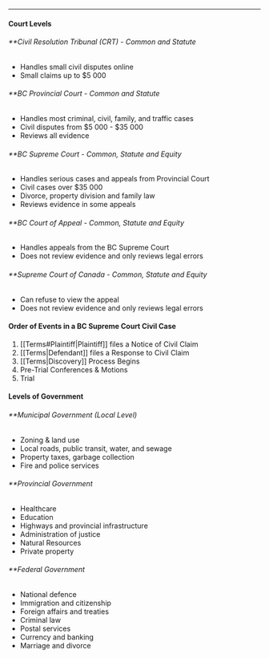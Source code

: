 ***
#### Court Levels
###### **Civil Resolution Tribunal (CRT) - Common and Statute
* Handles small civil disputes online
* Small claims up to $5 000

###### **BC Provincial Court - Common and Statute
* Handles most criminal, civil, family, and traffic cases
* Civil disputes from $5 000 - $35 000
* Reviews all evidence

###### **BC Supreme Court - Common, Statute and Equity
* Handles serious cases and appeals from Provincial Court
* Civil cases over $35 000
* Divorce, property division and family law
* Reviews evidence in some appeals

###### **BC Court of Appeal - Common, Statute and Equity
* Handles appeals from the BC Supreme Court
* Does not review evidence and only reviews legal errors

###### **Supreme Court of Canada - Common, Statute and Equity
* Can refuse to view the appeal
* Does not review evidence and only reviews legal errors

#### Order of Events in a BC Supreme Court Civil Case
1. [[Terms#Plaintiff|Plaintiff]] files a Notice of Civil Claim
2. [[Terms|Defendant]] files a Response to Civil Claim
3. [[Terms|Discovery]] Process Begins
4. Pre-Trial Conferences & Motions
5. Trial

#### Levels of Government
###### **Municipal Government (Local Level)
* Zoning & land use
* Local roads, public transit, water, and sewage
* Property taxes, garbage collection
* Fire and police services
###### **Provincial Government
* Healthcare
* Education
* Highways and provincial infrastructure
* Administration of justice
* Natural Resources
* Private property
###### **Federal Government
* National defence
* Immigration and citizenship
* Foreign affairs and treaties
* Criminal law
* Postal services
* Currency and banking
* Marriage and divorce